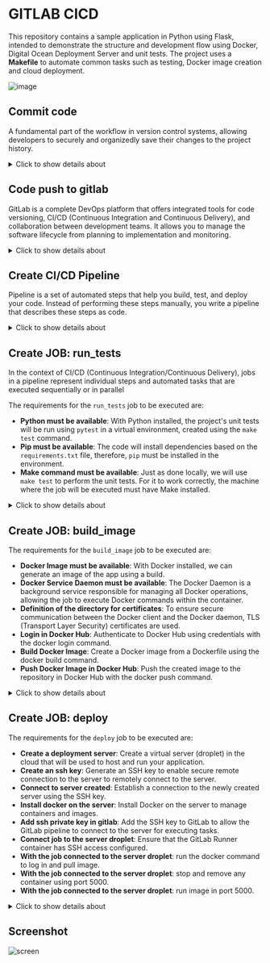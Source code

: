 
# GITLAB CICD

This repository contains a sample application in Python using Flask, intended to demonstrate the structure and development flow using Docker, Digital Ocean Deployment Server and unit tests. The project uses a **Makefile** to automate common tasks such as testing, Docker image creation and cloud deployment.

![image](https://github.com/user-attachments/assets/d2b18e26-9cdc-463e-8d03-b8dbccfee207)


## Commit code

A fundamental part of the workflow in version control systems, allowing developers to securely and organizedly save their changes to the project history.

<details>
<summary>Click to show details about </summary>

### Cloning the Repository

To clone the project, run the following command in the terminal:


```
git clone https://github.com/benc-uk/python-demoapp
```

### Cloned project structure

```
.
├── src/                             # Application source code directory
│   ├── app/                         # Contains the Flask application and its modules
│   ├── requirements.txt             # List of Python dependencies
│   └── run.py                       # Main file to start the Flask server
├── build/                           # Dockerfile and scripts related to building the Docker image
├── deploy/                          # Configuration files for deploying to Azure
├── tests/                           # Directory containing API integration tests
└── Makefile                         # File that automates development and deployment tasks
```

### Unit tests

The application's unit tests are located in the `src/app/tests` directory. These tests are responsible for validating the behavior of the code locally, before any deployment or continuous integration.

![image](https://github.com/user-attachments/assets/3e37d839-b2ff-4164-96fe-9ec0f3c6cf2a)

![image](https://github.com/user-attachments/assets/eccbc530-286b-479d-a717-5ff591a63a80)

### makefile

Makefile is used to automate development and deployment tasks of a Python application, through the definition of specific rules and commands, allowing the execution of predefined workflows, such as installing dependencies, running tests and deploying

To run the project's unit tests, the `make test` command will perform the following functions defined in the makefile:

1. **Creation of the Virtual Environment**:
   - Will create a Python virtual environment in the `src/.venv` directory.

2. **Installation of Dependencies**:
   - Will install the dependencies listed in the `src/requirements.txt` file within the created virtual environment.

3. **Test Execution**:
   - Will run the project's unit tests using `pytest`. Tests must be located in `src/app/tests`.

![image](https://github.com/user-attachments/assets/600b840f-994f-4fe0-812b-3aa69e114262)

</details>

## Code push to gitlab

GitLab is a complete DevOps platform that offers integrated tools for code versioning, CI/CD (Continuous Integration and Continuous Delivery), and collaboration between development teams. It allows you to manage the software lifecycle from planning to implementation and monitoring.

<details>
<summary>Click to show details about </summary>

### Create a new project:

After logging in, click on the "New project" or "Create a project" button.

![image](https://github.com/user-attachments/assets/3e26d4b5-8899-46b0-940c-b393c13e3d09)

Choose between "Create blank project", "Import project" (import from another platform), or "Create from template" (use a pre-defined template).

Fill in the project name, optional description, and set permissions (public, internal, or private).

![image](https://github.com/user-attachments/assets/d0a6eacd-ab9e-44e1-a20f-91dbdefacb25)

Click on "Create project".

![image](https://github.com/user-attachments/assets/49380de9-e96f-447b-9b2d-b78413772f6b)

</details>

## Create CI/CD Pipeline 

Pipeline is a set of automated steps that help you build, test, and deploy your code. Instead of performing these steps manually, you write a pipeline that describes these steps as code.

<details>
<summary>Click to show details about </summary>

### create gitlab-ci.yml file

This is the default pipeline configuration file name for GitLab CI/CD. GitLab CI/CD is a tool that enables continuous integration and continuous delivery of software. The .gitlab-ci.yml file is where you write instructions for how GitLab should build, test, and deploy your code.

![image](https://github.com/user-attachments/assets/5797b5d8-930b-4bea-bbc0-7d7f1cfe627f)

![image](https://github.com/user-attachments/assets/997d52f6-21d8-4d65-a490-dcb3bc618bb2)

</details>


## Create JOB: run_tests

In the context of CI/CD (Continuous Integration/Continuous Delivery), jobs in a pipeline represent individual steps and automated tasks that are executed sequentially or in parallel

The requirements for the `run_tests` job to be executed are:

- **Python must be available**: With Python installed, the project's unit tests will be run using `pytest` in a virtual environment, created using the `make test` command.
- **Pip must be available**: The code will install dependencies based on the `requirements.txt` file, therefore, `pip` must be installed in the environment.
- **Make command must be available**: Just as done locally, we will use `make test` to perform the unit tests. For it to work correctly, the machine where the job will be executed must have Make installed.


<details>
<summary>Click to show details about </summary>

### Python / Pip must be available:

By default, GitLab Managed Runners use a Ruby image to launch containers. However, you can override the default image by specifying a custom Docker image for specific jobs. This can be done by adding the `image` attribute within the job definition in the `.gitlab-ci.yml` file.

![image](https://github.com/user-attachments/assets/74a9456f-76ce-4282-bf69-6a0185f47729)

To use a custom Python image, go to the following website to find a suitable image:
[Docker Hub - Python Images](https://hub.docker.com/_/python)

### Make command must be available:

This command installs the make package, a tool used to automate project compilation. If the project or CI pipeline depends on make to compile code or run tests, it needs to be installed in the environment.

![image](https://github.com/user-attachments/assets/a1b363ab-65f8-4d2e-a4bb-61a9d09c2884)


### Explanation of Components:

 ![image](https://github.com/user-attachments/assets/db799ebf-2ba2-4b77-a954-983fe2cf926f)


1. **`run_tests`**:
   - This is the name of the job. It defines a specific task to be performed within the pipeline, in this case, running the project's tests.

2. **`stage: test`**:
   - Defines the stage of the pipeline to which this job belongs. The "test" stage is common in CI/CD pipelines and is where quality checks, such as unit tests, are performed.

3. **`image: python:3.8-slim-bullseye`**:
   - Defines the Docker image to be used for the job. Here, it uses the official Python image version 3.8, in its minimalistic form based on Debian Bullseye. Using a slim image helps reduce execution time and resource usage.
   ![image](https://github.com/user-attachments/assets/84dd37fe-8274-461d-8392-31bde4bedf86)

4. **`before_script`**:
   - Commands that will be executed before the main script.
   - `apt-get update && apt-get install make`: Updates the system's package list and installs the `make` tool. This is necessary because the job uses the `make` command to run tests, and the slim image does not include this tool by default.

5. **`script`**:
   - Defines the set of commands that will be executed during the job.
   - `make test`: The `make test` command is used to run the tests, assuming that the `Makefile` has a rule defined for `test`. The `Makefile` should contain instructions on how the tests should be executed (e.g., using `pytest`, `unittest`, or another testing framework).


When you commit the file, GitLab will automatically trigger the execution of the pipeline defined in `.gitlab-ci.yml`, starting the jobs as specified in the pipeline stages.


### Execution of the run_tests Job in the Pipeline:

In GitLab Pipelines, you can view the jobs that have been executed in each stage of the pipeline.

- Go to CI / CD > Pipelines in your project.
- Click on the pipeline you want to inspect.
- In the detailed view of the pipeline, you will see the stages and, within each stage, the individual jobs that were executed.
- To check the status and logs of a specific job, simply click on the job name. This will display details such as log output, errors, and job results.

### Job Execution Steps: run_tests

1. **Job Passed**

   The `run_tests` job has successfully passed the initial checks, allowing the pipeline to proceed.

   ![image](https://github.com/user-attachments/assets/056c4ac1-b2dc-4ba9-b5b3-d56f214cf75d)

2. **Environment Setup: Ruby to Python Transition**

   The default Docker image for Ruby is replaced with a Python-based image. This switch is necessary to ensure that `pip` and the Python development environment are available. This allows the job to initialize the Python environment, where dependencies can be installed using the `pip` tool, based on the `requirements.txt` file.

   ![image](https://github.com/user-attachments/assets/7a7ccaf6-3e9e-4a12-9590-32cd70e54441)

3. **Environment Setup: System Package Updates**

   Before executing the test scripts, the job performs a system update and installs `make`, a crucial tool required for building and running the project. These commands are necessary for ensuring that the environment is fully equipped to handle the execution of Makefile targets.

   ![image](https://github.com/user-attachments/assets/4a1d2235-0acd-4f3a-9b95-0efc648f3197)

4. **Running Test: make test**

   The `make test` command is executed to invoke the `test` target defined within the Makefile. This target, in turn, triggers the `pip install` command, installing all required dependencies specified in the `src/requirements.txt` file.

   This ensures that the environment is ready for running the tests with all dependencies correctly installed.

   ![image](https://github.com/user-attachments/assets/da34032c-fae2-457b-a9b1-6bb4d07798a0)

   With all dependencies installed and the Python virtual environment set up, the job proceeds to run unit tests using `pytest`. This step verifies that the codebase passes all unit tests and that the application functions as expected.

   ![image](https://github.com/user-attachments/assets/3b49218a-eff9-4d27-9d4e-cc3bd45b3d0c)

</details>


## Create JOB: build_image

The requirements for the `build_image` job to be executed are:

- **Docker Image must be available**: With Docker installed, we can generate an image of the app using a build. 
- **Docker Service Daemon must be available**: The Docker Daemon is a background service responsible for managing all Docker operations, allowing the job to execute Docker commands within the container.
- **Definition of the directory for certificates**: To ensure secure communication between the Docker client and the Docker daemon, TLS (Transport Layer Security) certificates are used. 
- **Login in Docker Hub**: Authenticate to Docker Hub using credentials with the docker login command.
- **Build Docker Image**: Create a Docker image from a Dockerfile using the docker build command.
- **Push Docker Image in Docker Hub**: Push the created image to the repository in Docker Hub with the docker push command.

<details>
<summary>Click to show details about </summary>

### Docker Image must be available:
This defines the environment necessary for the application to run, including the base system, dependencies and build instructions.

![image](https://github.com/user-attachments/assets/ac22cfcf-3afb-4619-acc5-4e5d900f36c2)


### Docker Service Daemon must be available
Deals with creating, running, and managing containers, images, volumes, and networks. The Docker Daemon listens to Docker API requests and can also communicate with other daemons to manage Docker services across clusters, ensuring the efficient functioning of all processes involved in running containers.

![image](https://github.com/user-attachments/assets/bbe638d0-f251-43b1-ae25-3fd41f51a17d)



### Definition of the directory for certificates
These certificates authenticate and encrypt the connection, protecting against unauthorized access.

![image](https://github.com/user-attachments/assets/586c3347-1632-422d-a856-9ebefe8062e5)

   
### Login in Docker Hub

To authenticate to Docker Hub, use the docker login command. You will need your Docker Hub credentials (username and password).

We will use environment variables to set up the credentials and utilize them within the job, similarly to how a .env file operates.

![image](https://github.com/user-attachments/assets/5ee55199-23ec-437b-b487-c2c5fc6930df)

We need to configure these credentials  `$REGISTRY_USER` and `$REGISTRY_PASS` in GitLab. Navigate to the settings menu and select CI/CD.

![image](https://github.com/user-attachments/assets/12ee8802-f5d2-43bd-b4fd-1d4c09ce3006)

![image](https://github.com/user-attachments/assets/8cdc613f-7b45-484c-a874-29eb22353a49)

![image](https://github.com/user-attachments/assets/f9f40636-96dd-4fe4-844f-85721865737c)


This way, Gitlab Runner will be able to log into your Docker repository before you perform the push.


If you do not have a repository created, follow the steps below

#### 1. Log In to Docker Hub

1. **Open Docker Hub**: Visit [hub.docker.com](https://hub.docker.com/).
2. **Sign In**: Click the "Sign In" button at the top-right corner and enter your Docker Hub credentials.

#### 2. Create a Private Repository

1. **Navigate to Repositories**: Go to your Docker Hub dashboard after logging in.
2. **Create Repository**:
   - Click on the “Create Repository” button.
   - Fill in the repository details:
     - **Name**: Enter the name for your repository.
     - **Visibility**: Select "Private" to keep the repository accessible only to you and users you grant access.
     - **Description**: (Optional) Provide a description for your repository.
   - Click the “Create” button to finalize the creation.
  

![image](https://github.com/user-attachments/assets/456a6021-839f-4c32-b23f-e7ed6c285db7)



### Build Docker Image

To build a Docker image from a Dockerfile, use the docker build command. Make sure you are in the directory where your Dockerfile is located.

![image](https://github.com/user-attachments/assets/8a722939-db8f-4bb3-9d5e-ed130a128e3c)


The pipeline uses the following dockerfile located in `build/Dockerfile` to create the docker image (the python version must be the same as that used in  Create JOB: run_tests )

![image](https://github.com/user-attachments/assets/9abb031c-7a46-40c1-8792-3c5b6eb56db4)



### Push Docker Image

Once your Docker image is built, you can push it to Docker Hub using the docker push command.

Using a Docker container, the process will involve interacting with the Docker Daemon to authenticate to the Docker Registry, a Docker image repository similar to GitHub. The image will be built with the `docker build` command, specifying the Dockerfile located in the `build` directory, and the resulting image will be pushed to the repository using the `docker push` command


![image](https://github.com/user-attachments/assets/48c2cc36-0e4a-4b3d-927e-7e2c6555a989)


### Explanation of Components:

![image](https://github.com/user-attachments/assets/8200fca5-748d-48d8-a353-59037236ff47)


### `stage: build`
Defines the stage in which the job will be executed. In this case, the job is in the "build" stage, which is responsible for building the Docker image.

### `image: docker:27.2.1-cli`
Specifies the Docker image to be used for executing commands. The `docker:27.2.1-cli` image provides the Docker CLI (command-line interface) version 27.2.1.

### `services`
Defines the services that will be used by the job. The `docker:27.2.1-dind` service is Docker-in-Docker, which allows Docker to be run inside a Docker container.

### `variables`
Defines environment variables that will be used during the execution of the job.
- `DOCKER_TLS_CERTDIR: "/certs"`: Sets the directory where Docker TLS certificates will be stored. This is necessary for secure communication with Docker-in-Docker.

### `before_script`
Commands that are executed before the main script. In this case:
- `docker login -u $REGISTRY_USER -p $REGISTRY_PASS`: Logs into the Docker registry using the `$REGISTRY_USER` and `$REGISTRY_PASS` environment variables for authentication. This is necessary to allow access to the registry where the image will be pushed.

### `script`
The main commands executed by the job:
- `docker build --build-arg srcDir=src -t $IMAGE_NAME:$IMAGE_TAG -f build/Dockerfile .`: Builds the Docker image. Here, `--build-arg srcDir=src` sets a build argument (`srcDir`) for the Dockerfile, `-t $IMAGE_NAME:$IMAGE_TAG` sets the image tag (name and tag), and `-f build/Dockerfile` specifies the path to the Dockerfile.
- `docker push $IMAGE_NAME:$IMAGE_TAG`: Pushes the built Docker image to the registry, using the previously defined tag.

## Considerations
- **Security**: Ensure that the `$REGISTRY_USER` and `$REGISTRY_PASS` variables are correctly configured and kept secure.
- **Docker-in-Docker**: Using Docker-in-Docker may have security and performance implications. Evaluate if it is the best approach for your use case.

### Job Execution Steps: build_image

</details>

## Create JOB: deploy

The requirements for the `deploy` job to be executed are:

- **Create a deployment server**: Create a virtual server (droplet) in the cloud that will be used to host and run your application.
- **Create an ssh key**: Generate an SSH key to enable secure remote connection to the server to remotely connect to the server.
- **Connect to server created**: Establish a connection to the newly created server using the SSH key.
- **Install docker on the server**: Install Docker on the server to manage containers and images.
- **Add ssh private key in gitlab**: Add the SSH key to GitLab to allow the GitLab pipeline to connect to the server for executing tasks.
- **Connect job to the server droplet**: Ensure that the GitLab Runner container has SSH access configured.
- **With the job connected to the server droplet**: run the docker command to log in and pull image.
- **With the job connected to the server droplet**: stop and remove any container using port 5000.
- **With the job connected to the server droplet**: run image in port 5000.

<details>
<summary>Click to show details about </summary>


### Create a deployment server:

Set up a virtual server (droplet) in the cloud to host and run your application.

![image](https://github.com/user-attachments/assets/c2cd5a7f-3876-43c5-9aff-8d07b8c8a2b6)


  
### Create an ssh key:

Generate an SSH key to securely connect to the server remotely.

![image](https://github.com/user-attachments/assets/4788b9fd-a369-4c82-91c0-b4724ffbe21c)

![image](https://github.com/user-attachments/assets/11da7145-b200-4054-a411-039bcbcecf4c)


### Connect to server created: 

When setting up a remote server on DigitalOcean, an SSH key is required for access. Use a previously generated public `id_rsa.pub` ssh key

![image](https://github.com/user-attachments/assets/e5674a2a-35ef-4118-85b1-7a6fa39ea1a9)

![image](https://github.com/user-attachments/assets/7e371a7d-ee41-4d34-91e9-b3077c4a0793)

![image](https://github.com/user-attachments/assets/eb74ce11-d6b4-4b9a-8c97-55a7f06b9a63)

Now, all servers created can be accessed via this public key,
  
### Install docker on the server 
  
To establish the connection, we will use SSH and authenticate with the private ssh key  `id_rsa`.

```
ssh -i C:/Users/YourUser/.ssh/id_rsa root@"ip_droplet_created"
```

Once connected, you need to install Docker on the remote machine.

![image](https://github.com/user-attachments/assets/2459d0d2-b602-4281-aa05-b37c80eec6c1)

The remote server now has Docker installed.

### Add ssh private key in gitlab:

GitLab Runner requires SSH access within a container to connect to the remote server.

To facilitate this, we need the private key available in GitLab to establish the connection to the server.

Similarly to how we set environment variables for Docker Hub, we can create secret variables in GitLab for the private key.

![image](https://github.com/user-attachments/assets/e0405c25-8e7c-4b93-a00a-c47431a7ea18)


### Connect job to the server droplet

  ![image](https://github.com/user-attachments/assets/5586c198-9871-413e-98e4-d89bb70ab555)

Stricthostkeychecking is to avoid manual check by pressing enter that appears when connecting to the server
  
### With the job connected to the server droplet**: run the docker command to log in and pull image.

![image](https://github.com/user-attachments/assets/5e1bd6f2-5024-4015-b8aa-1a888db98706)

So in the same way that previously we needed to be logged in to perform a push image to registry, in the deploy stage we need to be logged in to perform a pull image


### With the job connected to the server droplet**: stop and remove any container using port 5000.

![image](https://github.com/user-attachments/assets/f858c571-7894-4c5b-a60f-431d177b80e1)


Each time we need to establish a connection, we must stop and remove the container on port 5000, as multiple processes cannot share the same port. This ensures that a new container can be created on that port without conflicts.
  
### With the job connected to the server droplet**: run image in port 5000.

![image](https://github.com/user-attachments/assets/9650a09e-3b47-4114-b9d3-5ab6bd9d7e9a)


To verify the application, access the IP address of the droplet on port 5000

### Explanation of Content: 

![image](https://github.com/user-attachments/assets/b7b79e2e-3559-4a8e-8e21-ebe19967ff6a)


### 1. Step: Deploy
This is the name of the deployment step in the pipeline. It is used to identify and organize different phases of the CI/CD process in your configuration file.

### 2. Stage: Deploy
Specifies the stage of the pipeline at which this step should be executed. In the context of CI/CD, pipelines are divided into various stages, such as build, test, and deploy. Here, "deploy" indicates that this step is part of the deployment stage.

### 3. before_script
This section defines commands that will be executed before the main script of the deployment step. It is used to prepare the environment for deployment.

### 4. Command: `chmod 400 $SSH_KEY`
This command changes the permissions of the SSH key file (`$SSH_KEY`) so that only the owner can read it. This is important for securing the key and preventing unauthorized access by other users.

### 5. script
Defines the commands that will be executed as part of the deployment step. These commands are responsible for carrying out the actual deployment.

### 6. Command: `ssh -o StrictHostKeyChecking=no -i $SSH_KEY root@ip_do_droplet " ... "`
This command establishes an SSH connection to the remote server (`root@ip_do_droplet `) using the provided SSH key (`$SSH_KEY`). The `-o StrictHostKeyChecking=no` parameter disables host key verification to prevent deployment failures if the remote host is not already in the known hosts list.

### 7. Command: `docker login -u $REGISTRY_USER -p $REGISTRY_PASS`
Logs in to the Docker registry using the provided credentials (`$REGISTRY_USER` and `$REGISTRY_PASS`). This step is necessary to authenticate and access the Docker image registry.

### 8. Command: `docker ps -aq | xargs docker stop | xargs docker rm`
These commands are used to stop and remove all running Docker containers on the server. The process is as follows:

- `docker ps -aq`: Lists all container IDs.
- `xargs docker stop`: Stops all listed containers.
- `xargs docker rm`: Removes all stopped containers.

### 9. Command: `docker run -d -p 5000:5000 $IMAGE_NAME:$IMAGE_TAG`
Runs a new Docker container with the specified image (`$IMAGE_NAME:$IMAGE_TAG`). The parameters are:

- `-d`: Runs the container in detached mode (in the background).
- `-p 5000:5000`: Maps port 5000 of the container to port 5000 on the host, allowing access to the service running in the container.

</details>

## Screenshot

![screen](https://user-images.githubusercontent.com/14982936/30533171-db17fccc-9c4f-11e7-8862-eb8c148fedea.png)
